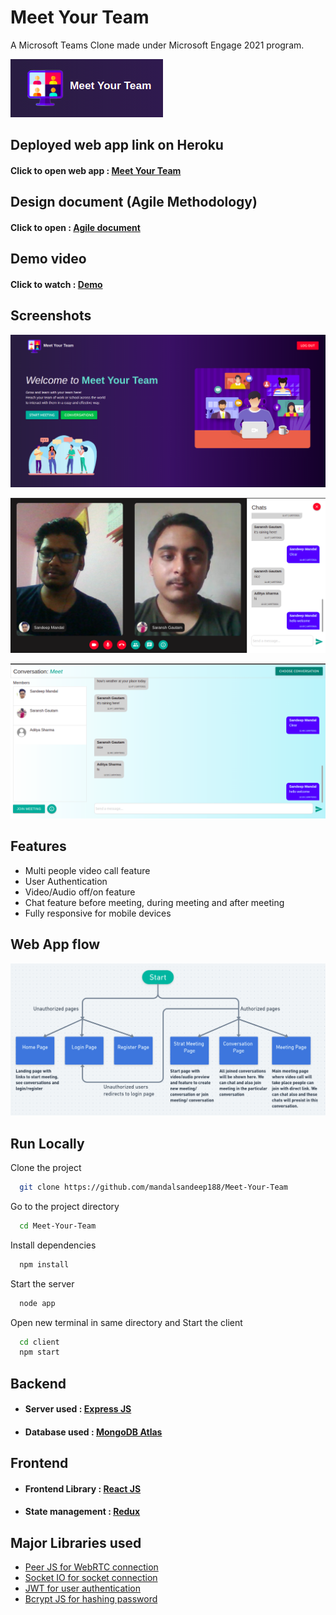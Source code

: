 # Meet Your Team

A Microsoft Teams Clone made under Microsoft Engage 2021 program.

![Logo](./screenshots/Logo.png)

## Deployed web app link on Heroku

#### Click to open web app : [Meet Your Team](https://meetyourteam.herokuapp.com/)

## Design document (Agile Methodology)

#### Click to open : [Agile document](https://tinyurl.com/44yxj2z5)

## Demo video

#### Click to watch : [Demo](https://youtu.be/P4cMJiBBcwg)

## Screenshots

![App Screenshot](./screenshots/HomeScreen.png)

![App Screenshot](./screenshots/MeetScreen.png)

![App Screenshot](./screenshots/ConversationScreen.png)

## Features

- Multi people video call feature
- User Authentication
- Video/Audio off/on feature
- Chat feature before meeting, during meeting and after meeting
- Fully responsive for mobile devices

## Web App flow

![Web app flow](./screenshots/WebAppFlow.png)

## Run Locally

Clone the project

```bash
  git clone https://github.com/mandalsandeep188/Meet-Your-Team
```

Go to the project directory

```bash
  cd Meet-Your-Team
```

Install dependencies

```bash
  npm install
```

Start the server

```bash
  node app
```

Open new terminal in same directory and Start the client

```bash
  cd client
  npm start
```

## Backend

- #### Server used : [Express JS](https://expressjs.com/)
- #### Database used : [MongoDB Atlas](https://www.mongodb.com/cloud/atlas)

## Frontend

- #### Frontend Library : [React JS](https://reactjs.org/)
- #### State management : [Redux](https://redux.js.org/)

## Major Libraries used

- [Peer JS for WebRTC connection](https://peerjs.com)
- [Socket IO for socket connection](https://socket.io/)
- [JWT for user authentication](https://www.npmjs.com/package/jsonwebtoken)
- [Bcrypt JS for hashing password](https://www.npmjs.com/package/bcryptjs)
